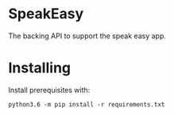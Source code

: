 # SpeakEasy

The backing API to support the speak easy app.

# Installing

Install prerequisites with:

```console
python3.6 -m pip install -r requirements.txt
```